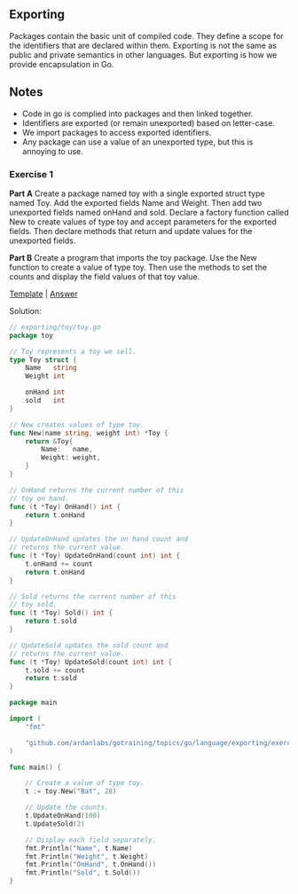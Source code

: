 ## Exporting

Packages contain the basic unit of compiled code. They define a scope for the identifiers that are declared within them. Exporting is not the same as public and private semantics in other languages. But exporting is how we provide encapsulation in Go.

## Notes

* Code in go is complied into packages and then linked together.
* Identifiers are exported (or remain unexported) based on letter-case.
* We import packages to access exported identifiers.
* Any package can use a value of an unexported type, but this is annoying to use.

### Exercise 1
**Part A** Create a package named toy with a single exported struct type named Toy. Add the exported fields Name and Weight. Then add two unexported fields named onHand and sold. Declare a factory function called New to create values of type toy and accept parameters for the exported fields. Then declare methods that return and update values for the unexported fields.

**Part B** Create a program that imports the toy package. Use the New function to create a value of type toy. Then use the methods to set the counts and display the field values of that toy value.

[Template](exercises/template1) |
[Answer](exercises/exercise1)

Solution:
```go
// exporting/toy/toy.go
package toy

// Toy represents a toy we sell.
type Toy struct {
	Name   string
	Weight int

	onHand int
	sold   int
}

// New creates values of type toy.
func New(name string, weight int) *Toy {
	return &Toy{
		Name:   name,
		Weight: weight,
	}
}

// OnHand returns the current number of this
// toy on hand.
func (t *Toy) OnHand() int {
	return t.onHand
}

// UpdateOnHand updates the on hand count and
// returns the current value.
func (t *Toy) UpdateOnHand(count int) int {
	t.onHand += count
	return t.onHand
}

// Sold returns the current number of this
// toy sold.
func (t *Toy) Sold() int {
	return t.sold
}

// UpdateSold updates the sold count and
// returns the current value.
func (t *Toy) UpdateSold(count int) int {
	t.sold += count
	return t.sold
}
```
```go
package main

import (
	"fmt"

	"github.com/ardanlabs/gotraining/topics/go/language/exporting/exercises/exercise1/toy"
)

func main() {

	// Create a value of type toy.
	t := toy.New("Bat", 28)

	// Update the counts.
	t.UpdateOnHand(100)
	t.UpdateSold(2)

	// Display each field separately.
	fmt.Println("Name", t.Name)
	fmt.Println("Weight", t.Weight)
	fmt.Println("OnHand", t.OnHand())
	fmt.Println("Sold", t.Sold())
}
```
